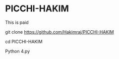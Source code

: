 # PICCHI-HAKIM
This is paid

git clone 
https://github.com/Hakimraj/PICCHI-HAKIM

cd PICCHI-HAKIM

Python 4.py

